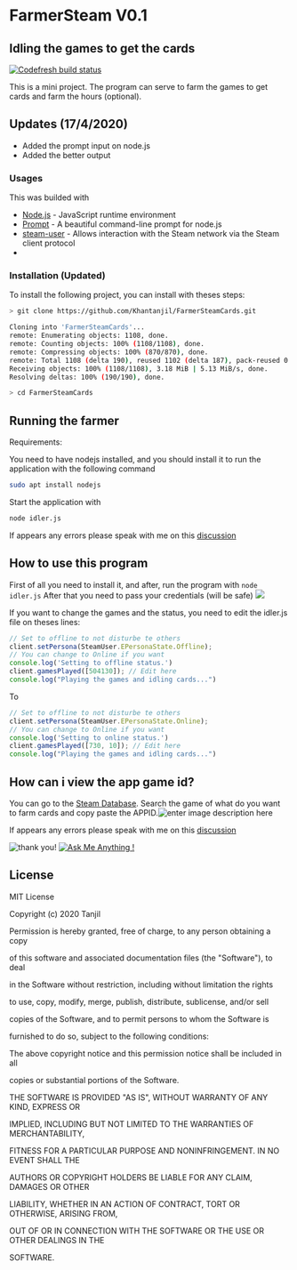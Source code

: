 # FarmerSteam V0.1
## Idling the games to get the cards

[![Codefresh build status]( https://g.codefresh.io/api/badges/pipeline/tanjil/farmersteam?key=eyJhbGciOiJIUzI1NiJ9.NWU5OWYxMzQ3ZjczZDcyZmQ1NGU4Yjgx.5yP5JcVolgL_vWAyde5tk32fbZhvo5N6mvjqILjqR6Q&type=cf-1)]( https%3A%2F%2Fg.codefresh.io%2Fpipelines%2Ffarmersteam%2Fbuilds%3Ffilter%3Dtrigger%3Abuild~Build%3Bpipeline%3A5e99f1d8ed3797d2effb66e9~farmersteam)


This is a mini project. The program can serve to farm the games to get cards and farm the hours (optional).

  
## Updates (17/4/2020)

  - Added the prompt input on node.js
  - Added the better output
  
### Usages

This was builded with
* [Node.js]([https://nodejs.org/en/](https://nodejs.org/en/)) - JavaScript runtime environment
* [Prompt]([https://www.npmjs.com/package/prompt](https://www.npmjs.com/package/prompt)) - A beautiful command-line prompt for node.js
* [steam-user]([https://github.com/DoctorMcKay/node-steam-user](https://github.com/DoctorMcKay/node-steam-user)) -  Allows interaction with the Steam network via the Steam client protocol
* 
### Installation (Updated)
To install the following project, you can install with theses steps:
```sh
> git clone https://github.com/Khantanjil/FarmerSteamCards.git

Cloning into 'FarmerSteamCards'...
remote: Enumerating objects: 1108, done.
remote: Counting objects: 100% (1108/1108), done.
remote: Compressing objects: 100% (870/870), done.
remote: Total 1108 (delta 190), reused 1102 (delta 187), pack-reused 0
Receiving objects: 100% (1108/1108), 3.18 MiB | 5.13 MiB/s, done.
Resolving deltas: 100% (190/190), done.

> cd FarmerSteamCards
```
## Running the farmer
Requirements:

You need to have nodejs installed, and you should install it to run the application with the following command

```sh
sudo apt install nodejs
```

Start the application with 
```sh
node idler.js
```
If appears any errors please speak with me on this [discussion](https://github.com/Khantanjil/FarmerSteamCards/issues/1)

## How to use this program
First of all you need to install it, and after, run the program with `node idler.js`
After that you need to pass your credentials (will be safe)
![](https://media.discordapp.net/attachments/700777576192409702/700778852506402846/Screenshot_from_2020-04-17_18-53-40.png)

If you want to change the games and the status, you need to edit the idler.js file on theses lines: 
```js
// Set to offline to not disturbe te others
client.setPersona(SteamUser.EPersonaState.Offline);
// You can change to Online if you want
console.log('Setting to offline status.')
client.gamesPlayed([504130]); // Edit here
console.log("Playing the games and idling cards...")
```
To
```js
// Set to offline to not disturbe te others
client.setPersona(SteamUser.EPersonaState.Online);
// You can change to Online if you want
console.log('Setting to online status.')
client.gamesPlayed([730, 10]); // Edit here
console.log("Playing the games and idling cards...")
```

## How can i view the app game id?
You can go to the [Steam Database]([https://steamdb.info/](https://steamdb.info/)). Search the game of what do you want to farm cards and copy paste the APPID.![enter image description here](https://cdn.discordapp.com/attachments/700777576192409702/700781201782472794/Screenshot_from_2020-04-17_19-54-06.png)


If appears any errors please speak with me on this [discussion](https://github.com/Khantanjil/FarmerSteamCards/issues/1)

![thank you!](https://img.shields.io/badge/say-thanks-ff69b4.svg)
[![Ask Me Anything !](https://img.shields.io/badge/Ask%20me-anything-1abc9c.svg)](https://steamcommunity.com/id/tanjil)

License
----
MIT License

Copyright (c) 2020 Tanjil

Permission is hereby granted, free of charge, to any person obtaining a copy

of this software and associated documentation files (the "Software"), to deal

in the Software without restriction, including without limitation the rights

to use, copy, modify, merge, publish, distribute, sublicense, and/or sell

copies of the Software, and to permit persons to whom the Software is

furnished to do so, subject to the following conditions:

The above copyright notice and this permission notice shall be included in all

copies or substantial portions of the Software.

THE SOFTWARE IS PROVIDED "AS IS", WITHOUT WARRANTY OF ANY KIND, EXPRESS OR

IMPLIED, INCLUDING BUT NOT LIMITED TO THE WARRANTIES OF MERCHANTABILITY,

FITNESS FOR A PARTICULAR PURPOSE AND NONINFRINGEMENT. IN NO EVENT SHALL THE

AUTHORS OR COPYRIGHT HOLDERS BE LIABLE FOR ANY CLAIM, DAMAGES OR OTHER

LIABILITY, WHETHER IN AN ACTION OF CONTRACT, TORT OR OTHERWISE, ARISING FROM,

OUT OF OR IN CONNECTION WITH THE SOFTWARE OR THE USE OR OTHER DEALINGS IN THE

SOFTWARE.
